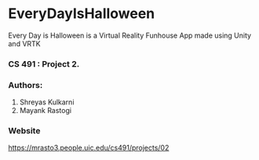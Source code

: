 # EveryDayIsHalloween
Every Day is Halloween is a Virtual Reality Funhouse App made using Unity and VRTK

### CS 491 : Project 2.
### Authors:
1. Shreyas Kulkarni
2. Mayank Rastogi

### Website
https://mrasto3.people.uic.edu/cs491/projects/02

